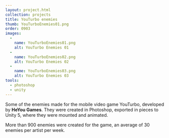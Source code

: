 ```yaml
---
layout: project.html
collection: projects
title: YouTurbo enemies
thumb: YouTurboEnemies01.png
order: 0903
images:
  -
    name: YouTurboEnemies01.png
    alt: YouTurbo Enemies 01
  -
    name: YouTurboEnemies02.png
    alt: YouTurbo Enemies 02
  -
    name: YouTurboEnemies03.png
    alt: YouTurbo Enemies 03
tools:
  - photoshop
  - unity
---
```


Some of the enemies made for the mobile video game YouTurbo, developed by
**HeYou Games**. They were created in Photoshop, exported in pieces to Unity 5,
where they were mounted and animated.

More than 900 enemies were created for the game, an average of 30 enemies per
artist per week.
